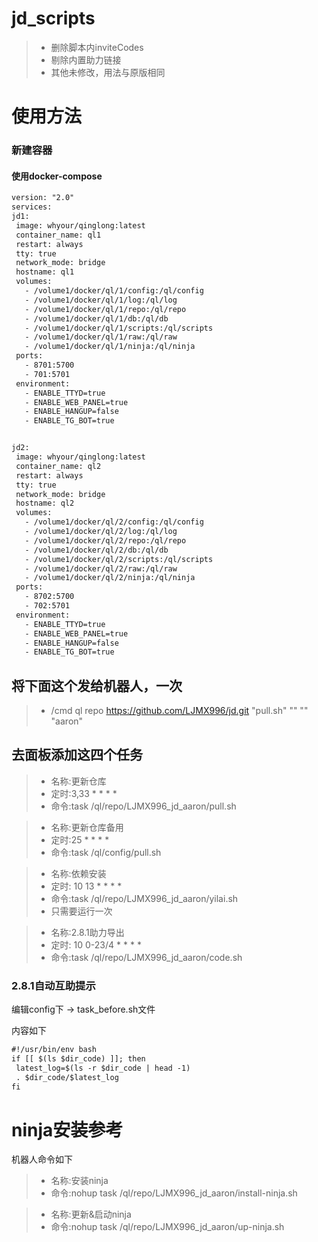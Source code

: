 # jd_scripts
> * 删除脚本内inviteCodes
> * 剔除内置助力链接
> * 其他未修改，用法与原版相同

# 使用方法

### 新建容器

#### 使用docker-compose
   ```diff
version: "2.0"
services:
  jd1:
    image: whyour/qinglong:latest
    container_name: ql1
    restart: always
    tty: true
    network_mode: bridge
    hostname: ql1
    volumes:
      - /volume1/docker/ql/1/config:/ql/config
      - /volume1/docker/ql/1/log:/ql/log
      - /volume1/docker/ql/1/repo:/ql/repo
      - /volume1/docker/ql/1/db:/ql/db
      - /volume1/docker/ql/1/scripts:/ql/scripts
      - /volume1/docker/ql/1/raw:/ql/raw
      - /volume1/docker/ql/1/ninja:/ql/ninja
    ports:
      - 8701:5700
      - 701:5701
    environment: 
      - ENABLE_TTYD=true             
      - ENABLE_WEB_PANEL=true
      - ENABLE_HANGUP=false
      - ENABLE_TG_BOT=true


  jd2:
    image: whyour/qinglong:latest
    container_name: ql2
    restart: always
    tty: true
    network_mode: bridge
    hostname: ql2
    volumes:
      - /volume1/docker/ql/2/config:/ql/config
      - /volume1/docker/ql/2/log:/ql/log
      - /volume1/docker/ql/2/repo:/ql/repo
      - /volume1/docker/ql/2/db:/ql/db
      - /volume1/docker/ql/2/scripts:/ql/scripts
      - /volume1/docker/ql/2/raw:/ql/raw
      - /volume1/docker/ql/2/ninja:/ql/ninja
    ports:
      - 8702:5700
      - 702:5701
    environment: 
      - ENABLE_TTYD=true             
      - ENABLE_WEB_PANEL=true
      - ENABLE_HANGUP=false
      - ENABLE_TG_BOT=true
   ```



## 将下面这个发给机器人，一次

> * /cmd ql repo https://github.com/LJMX996/jd.git "pull.sh" "" "" "aaron"

## 去面板添加这四个任务

> * 名称:更新仓库
> * 定时:3,33 * * * *
> * 命令:task /ql/repo/LJMX996_jd_aaron/pull.sh

> * 名称:更新仓库备用
> * 定时:25 * * * *
> * 命令:task /ql/config/pull.sh

> * 名称:依赖安装
> * 定时: 10 13 * * * *
> * 命令:task /ql/repo/LJMX996_jd_aaron/yilai.sh
> * 只需要运行一次

> * 名称:2.8.1助力导出
> * 定时: 10 0-23/4 * * * *
> * 命令:task /ql/repo/LJMX996_jd_aaron/code.sh

### 2.8.1自动互助提示
编辑config下 → task_before.sh文件

内容如下

   ```diff
#!/usr/bin/env bash
if [[ $(ls $dir_code) ]]; then
    latest_log=$(ls -r $dir_code | head -1)
    . $dir_code/$latest_log
fi
   ```


# ninja安装参考
机器人命令如下

> * 名称:安装ninja
> * 命令:nohup task /ql/repo/LJMX996_jd_aaron/install-ninja.sh


> * 名称:更新&启动ninja
> * 命令:nohup task /ql/repo/LJMX996_jd_aaron/up-ninja.sh


